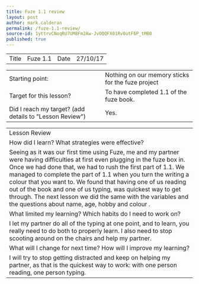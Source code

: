 ```yaml
---
title: Fuze 1.1 review
layout: post
author: mark.calderan
permalink: /fuze-1.1-review/
source-id: 1yttrvCNoqRU7UM8Fm2Aw-JvOQQFX01Rv0utF6P_tMB0
published: true
---
```

<table style="width:100%">
  <tr>
    <td>Title</td>
    <td>Fuze 1.1</td>
    <td>Date</td>
    <td>27/10/17</td>
  </tr>
</table>


<table>
  <tr>
    <td>Starting point:</td>
    <td>Nothing on our memory sticks for the fuze project</td>
  </tr>
  <tr>
    <td>Target for this lesson?</td>
    <td>To have completed 1.1 of the fuze book.</td>
  </tr>
  <tr>
    <td>Did I reach my target? 
(add details to "Lesson Review")</td>
    <td> Yes.</td>
  </tr>
</table>


<table>
  <tr>
    <td>Lesson Review</td>
  </tr>
  <tr>
    <td>How did I learn? What strategies were effective? </td>
  </tr>
  <tr>
    <td>Seeing as it was our first time using Fuze, me and my partner were having difficulties at first even plugging in the fuze box in. Once we had done that, we had to rush the first part of 1.1. We managed to complete the part of 1.1 when you turn the writing a colour that you want to. We found that having one of us reading out of the book and one of us typing, was quickest way to get through. The next lesson we did the same with the variables and the questions about name, age, hobby and colour .</td>
  </tr>
  <tr>
    <td>What limited my learning? Which habits do I need to work on? </td>
  </tr>
  <tr>
    <td>I let my partner do all of the typing at one point, and to learn, you really need to do both to properly learn. I also need to stop scooting around on the chairs and help my partner.</td>
  </tr>
  <tr>
    <td>What will I change for next time? How will I improve my learning?</td>
  </tr>
  <tr>
    <td>I will try to stop getting distracted and keep on  helping my partner, as that is the quickest way to work: with one person reading, one person typing.</td>
  </tr>
</table>


